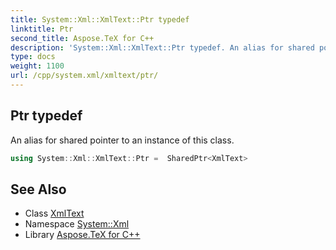 ```yaml
---
title: System::Xml::XmlText::Ptr typedef
linktitle: Ptr
second_title: Aspose.TeX for C++
description: 'System::Xml::XmlText::Ptr typedef. An alias for shared pointer to an instance of this class in C++.'
type: docs
weight: 1100
url: /cpp/system.xml/xmltext/ptr/
---
```

## Ptr typedef


An alias for shared pointer to an instance of this class.

```cpp
using System::Xml::XmlText::Ptr =  SharedPtr<XmlText>
```

## See Also

* Class [XmlText](../)
* Namespace [System::Xml](../../)
* Library [Aspose.TeX for C++](../../../)
